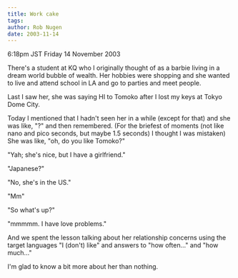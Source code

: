 ```yaml
---
title: Work cake
tags: 
author: Rob Nugen
date: 2003-11-14
---
```


<p class=date>6:18pm JST Friday 14 November 2003</p>

<p>There's a student at KQ who I originally thought of as a barbie
living in a dream world bubble of wealth.  Her hobbies were shopping
and she wanted to live and attend school in LA and go to parties and
meet people.</p>

<p>Last I saw her, she was saying HI to Tomoko after I lost my keys at
Tokyo Dome City.</p>

<p>Today I mentioned that I hadn't seen her in a while (except for
that) and she was like, "?" and then remembered.  (For the briefest of
moments (not like nano and pico seconds, but maybe 1.5 seconds) I
thought I was mistaken) She was like, "oh, do you like Tomoko?"</p>

<p>"Yah; she's nice, but I have a girlfriend."</p>

<p>"Japanese?"</p>

<p>"No, she's in the US."</p>

<p>"Mm"</p>

<p>"So what's up?"</p>

<p>"mmmmm.  I have love problems."</p>

<p>And we spent the lesson talking about her relationship concerns
using the target languages "I (don't) like" and answers to "how
often..."  and "how much..."</p>

<p>I'm glad to know a bit more about her than nothing.</p>
